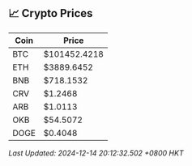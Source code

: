 ## 📈 Crypto Prices

| Coin | Price |
| ---- | ----- |
| BTC | $101452.4218 |
| ETH | $3889.6452 |
| BNB | $718.1532 |
| CRV | $1.2468 |
| ARB | $1.0113 |
| OKB | $54.5072 |
| DOGE | $0.4048 |

_Last Updated: 2024-12-14 20:12:32.502 +0800 HKT_